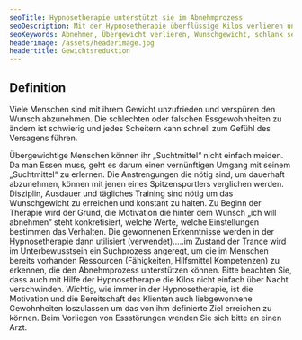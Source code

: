 ```yaml
---
seoTitle: Hypnosetherapie unterstützt sie im Abnehmprozess
seoDescription: Mit der Hypnosetherapie überflüssige Kilos verlieren und das Wunschgewicht dauerhaft halten
seoKeywords: Abnehmen, Übergewicht verlieren, Wunschgewicht, schlank sein, schlanker Körper, Traumfigur, Diät, Essgewohnheiten ändern, nachhaltig abnehmen, dauerhaft schlank, Heisshunger, hypnotisches Magenband
headerimage: /assets/headerimage.jpg
headertitle: Gewichtsreduktion
---
```


## Definition

Viele Menschen sind mit ihrem Gewicht unzufrieden und verspüren den Wunsch abzunehmen. Die schlechten oder falschen Essgewohnheiten zu ändern ist schwierig und jedes Scheitern kann schnell zum Gefühl des Versagens führen.

Übergewichtige Menschen können ihr „Suchtmittel“ nicht einfach meiden. Da man Essen muss, geht es darum einen vernünftigen Umgang mit seinem „Suchtmittel“ zu erlernen. Die Anstrengungen die nötig sind, um dauerhaft abzunehmen, können mit jenen eines Spitzensportlers verglichen werden. Disziplin, Ausdauer und tägliches Training sind nötig um das Wunschgewicht zu erreichen und konstant zu halten.
Zu Beginn der Therapie wird der Grund, die Motivation die hinter dem Wunsch „ich will abnehmen“ steht konkretisiert, welche Werte, welche Einstellungen bestimmen das Verhalten. Die gewonnenen Erkenntnisse werden in der Hypnosetherapie dann utilisiert (verwendet)…..im Zustand der Trance wird im Unterbewusstsein ein Suchprozess angeregt, um die im Menschen bereits vorhanden Ressourcen (Fähigkeiten, Hilfsmittel Kompetenzen) zu erkennen, die den Abnehmprozess unterstützen können.
Bitte beachten Sie, dass auch mit Hilfe der Hypnosetherapie die Kilos nicht einfach über Nacht verschwinden. Wichtig, wie immer in der Hypnosetherapie, ist die Motivation und die Bereitschaft des Klienten auch liebgewonnene Gewohnheiten loszulassen um das von ihm definierte Ziel erreichen zu können.
Beim Vorliegen von Essstörungen wenden Sie sich bitte an einen Arzt.
